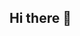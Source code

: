 ## Hi there 👋

<!--
**Eur105/Eur105** is a ✨ _special_ ✨ repository because its `README.md` (this file) appears on your GitHub profile.

### Hi there 👋, I'm [Ebad]  

🔭 I’m currently working on **my personal portfolio**  
🌱 I’m currently learning **React.js & improving my Flutter skills**  
👯 I’m looking to collaborate on **open-source projects & exciting development opportunities**  
🤔 I’m looking for help with **advanced backend development & system design**  
💬 Ask me about **Flutter, C++, JavaScript, DSA, and Databases**  
📫 How to reach me: **[Your Email]**  
⚡ Fun fact: **I love solving complex coding problems & optimizing algorithms**  

---

## ⚡ Tech Stack  
![C](https://img.shields.io/badge/C-00599C?style=for-the-badge&logo=c&logoColor=white)
![C++](https://img.shields.io/badge/C++-00599C?style=for-the-badge&logo=c%2B%2B&logoColor=white)
![Flutter](https://img.shields.io/badge/Flutter-02569B?style=for-the-badge&logo=flutter&logoColor=white)
![MongoDB](https://img.shields.io/badge/MongoDB-47A248?style=for-the-badge&logo=mongodb&logoColor=white)
![JavaScript](https://img.shields.io/badge/JavaScript-F7DF1E?style=for-the-badge&logo=javascript&logoColor=black)
![SQL](https://img.shields.io/badge/SQL-4479A1?style=for-the-badge&logo=MySQL&logoColor=white)
![Linux](https://img.shields.io/badge/Linux-FCC624?style=for-the-badge&logo=linux&logoColor=black)
![Ubuntu](https://img.shields.io/badge/Ubuntu-E95420?style=for-the-badge&logo=ubuntu&logoColor=white)

---

## 📊 GitHub Stats  
![Your GitHub Stats](https://github-readme-stats.vercel.app/api?username=Eur105&show_icons=true&theme=dark)  

## 🏆 Most Used Languages  
![Top Langs](https://github-readme-stats.vercel.app/api/top-langs/?username=Eur105&layout=compact&theme=dark)  

---

## 🌍 Connect with Me  
[![LinkedIn](https://img.shields.io/badge/LinkedIn-blue?style=for-the-badge&logo=linkedin)](https://www.linkedin.com/in/ebad-ur-rehman-714a4a304/)  
[![GitHub](https://img.shields.io/badge/GitHub-181717?style=for-the-badge&logo=github)](https://github.com/Eur105)  

⭐ Feel free to check out my projects and contribute! 🚀  
.
-->
